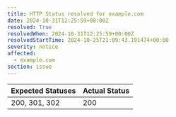 ```yaml
---
title: HTTP Status resolved for example.com
date: 2024-10-31T12:25:59+00:00Z
resolved: True
resolvedWhen: 2024-10-31T12:25:59+00:00Z
resolvedStartTime: 2024-10-25T21:09:43.191474+00:00
severity: notice
affected:
  - example.com
section: issue
---
```


| Expected Statuses | Actual Status  |
|-------------------|----------------|
| 200, 301, 302 | 200 |
